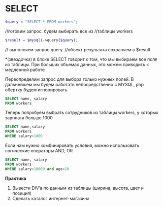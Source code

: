 # SELECT

```php
$query = "SELECT * FROM workers"; 
```

//готовим запрос. будем выбирать все из //таблицы workers
```php
$result = $mysqli->query($query);
```

// выполняем запрос query.
//объект результата сохраняем в $result

*(звездочка) в блоке SELECT говорит о том, что мы выбираем все поля из таблицы. При больших объемах данных, это можем приводить к медленной работе

Переопределим запрос для выбора только нужных полей. В дальнейшем мы будем работать непосредственно с MYSQL, php обертку будем игнорировать

```sql
SELECT name, salary
FROM workers
```


Теперь попробуем выбрать сотрудников из таблицы workers, у которых зарплата больше 1000

```sql
SELECT name,salary
FROM workers
WHERE salary>1000
```

Если нам нужно комбинировать условия, можно использовать логические операторы AND, OR

```sql
SELECT name, salary
FROM workers
WHERE salary>10000 and age<20
```


**Практика**

1.	Вывести DIV’a по данным из таблицы (ширина, высота, цвет и позиция)
2.	Сделать каталог интернет-магазина








